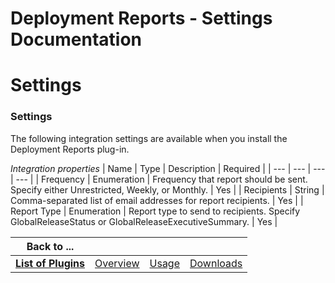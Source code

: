 
Deployment Reports - Settings Documentation
===========================================

# Settings




### Settings




 


The following integration settings are available when you install the Deployment Reports plug-in.
 




*Integration properties*  | Name | Type | Description | Required |
| --- | --- | --- | --- |
| Frequency | 
Enumeration | Frequency that report should be sent. Specify either Unrestricted, Weekly, or Monthly. | Yes |
| 
Recipients | String | Comma-separated list of email addresses for report recipients. | Yes |
| Report Type | Enumeration
 | Report type to send to recipients. Specify GlobalReleaseStatus or GlobalReleaseExecutiveSummary. | Yes |





|Back to ...||||
| :---: | :---: | :---: | :---: |
|[**List of Plugins**](../../index.md)|[Overview](./overview.md)|[Usage](./usage.md)|[Downloads](./downloads.md)|
